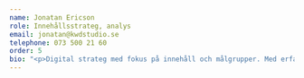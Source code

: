 ```yaml
---
name: Jonatan Ericson
role: Innehållsstrateg, analys
email: jonatan@kwdstudio.se
telephone: 073 500 21 60
order: 5
bio: "<p>Digital strateg med fokus på innehåll och målgrupper. Med erfarenhet från näringsliv, public service och kommunikationsbyrå har Jonatan bred kunskap om digitala redaktionella plattformar.</p>"
---
```

